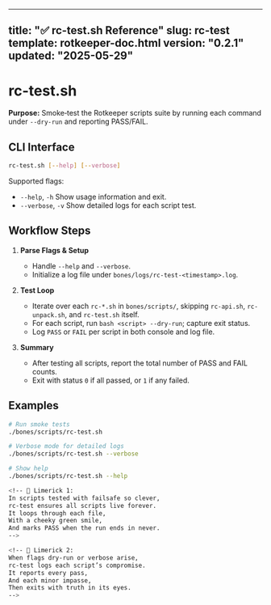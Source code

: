 

---
title: "✅ rc-test.sh Reference"
slug: rc-test
template: rotkeeper-doc.html
version: "0.2.1"
updated: "2025-05-29"
---

# rc-test.sh

**Purpose:** Smoke‑test the Rotkeeper scripts suite by running each command under `--dry-run` and reporting PASS/FAIL.

## CLI Interface

```bash
rc-test.sh [--help] [--verbose]
```

Supported flags:

- `--help`, `-h`
  Show usage information and exit.
- `--verbose`, `-v`
  Show detailed logs for each script test.

## Workflow Steps

1. **Parse Flags & Setup**
   - Handle `--help` and `--verbose`.
   - Initialize a log file under `bones/logs/rc-test-<timestamp>.log`.

2. **Test Loop**
   - Iterate over each `rc-*.sh` in `bones/scripts/`, skipping `rc-api.sh`, `rc-unpack.sh`, and `rc-test.sh` itself.
   - For each script, run `bash <script> --dry-run`; capture exit status.
   - Log `PASS` or `FAIL` per script in both console and log file.

3. **Summary**
   - After testing all scripts, report the total number of PASS and FAIL counts.
   - Exit with status `0` if all passed, or `1` if any failed.

## Examples

```bash
# Run smoke tests
./bones/scripts/rc-test.sh

# Verbose mode for detailed logs
./bones/scripts/rc-test.sh --verbose

# Show help
./bones/scripts/rc-test.sh --help

<!-- 🎴 Limerick 1:
In scripts tested with failsafe so clever,
rc-test ensures all scripts live forever.
It loops through each file,
With a cheeky green smile,
And marks PASS when the run ends in never.
-->

<!-- 🎴 Limerick 2:
When flags dry-run or verbose arise,
rc-test logs each script’s compromise.
It reports every pass,
And each minor impasse,
Then exits with truth in its eyes.
-->
```